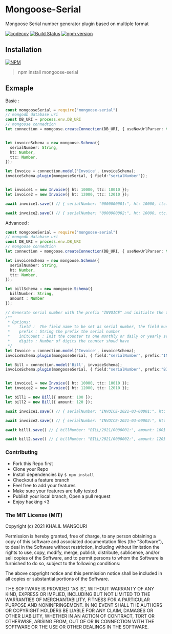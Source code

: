 # Mongoose-Serial

Mongoose Serial number generator plugin based on multiple format

[![codecov](https://codecov.io/gh/khalilmansouri/mongoose-serial/branch/master/graph/badge.svg?token=970SOP1NKU)](https://codecov.io/gh/khalilmansouri/mongoose-serial)
[![Build Status](https://travis-ci.org/khalilmansouri/mongoose-serial.svg?branch=master)](https://travis-ci.org/khalilmansouri/mongoose-serial)
[![npm version](https://badge.fury.io/js/mongoose-serial.svg)](https://badge.fury.io/js/mongoose-serial)

## Installation

[![NPM](https://nodei.co/npm/mongoose-serial.png)](https://nodei.co/npm/mongoose-serial/)

>npm install mongoose-serial


## Exmaple

Basic : 
```ts
const mongooseSerial = require("mongoose-serial")
// mongodb database uri
const DB_URI = process.env.DB_URI
// mongoose connedtion
let connection = mongoose.createConnection(DB_URI, { useNewUrlParser: true, useUnifiedTopology: true });


let invoiceSchema = new mongoose.Schema({
  serialNumber: String,
  ht: Number,
  ttc: Number,
});

let Invoice = connection.model('Invoice', invoiceSchema);
invoiceSchema.plugin(mongooseSerial, { field:"serialNumber"});


let invoice1 = new Invoice({ ht: 10000, ttc: 10010 });
let invoice2 = new Invoice({ ht: 12000, ttc: 12010 });

await invoice1.save() // { serialNumber: "0000000001:", ht: 10000, ttc: 10010}

await invoice2.save() // { serialNumber: "0000000002:", ht: 10000, ttc: 10010}

```


Advanced :
```ts
const mongooseSerial = require("mongoose-serial")
// mongodb database uri
const DB_URI = process.env.DB_URI
// mongoose connedtion
let connection = mongoose.createConnection(DB_URI, { useNewUrlParser: true, useUnifiedTopology: true });

let invoiceSchema = new mongoose.Schema({
  serialNumber: String,
  ht: Number,
  ttc: Number,
});

let billSchema = new mongoose.Schema({
  billNumber: String,
  amount : Number
});

// Generate serial number with the prefix "INVOICE" and initialte the the counter that contains 5 digits every new month, all separated by the separator "-"
/**
 * Options:
 *    field :  The field name to be set as serial number, the field must be type string in mongoose schema
 *    prefix : String the prefix the serial number 
 *    initCount : Init the counter to one monthly or daily or yearly separator to separate deferente part of the serial number
 *    digits : Number of digits the counter shoud have 
 */
let Invoice = connection.model('Invoice', invoiceSchema);
invoiceSchema.plugin(mongooseSerial, { field:"serialNumber", prefix:"INVOICE", initCount:"monthly" , separator: "-", digits:5});

let Bill = connection.model('Bill', invoiceSchema);
invoiceSchema.plugin(mongooseSerial, { field:"serialNumber", prefix:"BILL", initCount:"yearly" , separator: "/", digits:7});


let invoice1 = new Invoice({ ht: 10000, ttc: 10010 });
let invoice2 = new Invoice({ ht: 12000, ttc: 12010 });

let bill1 = new Bill({ amount: 100 });
let bill2 = new Bill({ amount: 120 });

await invoice1.save() // { serialNumber: "INVOICE-2021-03-00001:", ht: 10000, ttc: 10010}

await invoice2.save() // { serialNumber: "INVOICE-2021-03-00002:", ht: 10000, ttc: 10010}

await bill1.save() // { billNumber: "BILL/2021/0000001:", amount: 100}

await bill2.save() // { billNumber: "BILL/2021/0000002:", amount: 120}

```

### Contributing
- Fork this Repo first
- Clone your Repo
- Install dependencies by `$ npm install`
- Checkout a feature branch
- Feel free to add your features
- Make sure your features are fully tested
- Publish your local branch, Open a pull request
- Enjoy hacking <3

### The MIT License (MIT)

Copyright (c) 2021 KHALIL MANSOURI

Permission is hereby granted, free of charge, to any person obtaining a copy
of this software and associated documentation files (the "Software"), to deal
in the Software without restriction, including without limitation the rights
to use, copy, modify, merge, publish, distribute, sublicense, and/or sell
copies of the Software, and to permit persons to whom the Software is
furnished to do so, subject to the following conditions:

The above copyright notice and this permission notice shall be included in all
copies or substantial portions of the Software.

THE SOFTWARE IS PROVIDED "AS IS", WITHOUT WARRANTY OF ANY KIND, EXPRESS OR
IMPLIED, INCLUDING BUT NOT LIMITED TO THE WARRANTIES OF MERCHANTABILITY,
FITNESS FOR A PARTICULAR PURPOSE AND NONINFRINGEMENT. IN NO EVENT SHALL THE
AUTHORS OR COPYRIGHT HOLDERS BE LIABLE FOR ANY CLAIM, DAMAGES OR OTHER
LIABILITY, WHETHER IN AN ACTION OF CONTRACT, TORT OR OTHERWISE, ARISING FROM,
OUT OF OR IN CONNECTION WITH THE SOFTWARE OR THE USE OR OTHER DEALINGS IN THE
SOFTWARE.